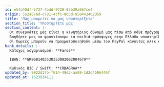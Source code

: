 ```yaml
---
id: e54d40df-5727-4bdd-9720-03b39a667ce4
origin: 562a67ad-c781-4cfc-865d-950442462359
title: 'Πώς μπορείτε να μας υποστηρίξετε'
section_title: 'Υποστηρίξτε μας'
section_content: |-
  Οι συνεργάτες μας είναι η κινητήριος δύναμή μας πίσω από κάθε πρόγραμμά μας. Είμαστε βαθιά ευγνώμονες σε όλους όσους προσφέρουν από τον χρόνο τους στο έργο μας και σε όσους συνεισφέρουν οικονομικά για την υποστήριξη των παιδιών προσφύγων.
  Βοηθήστε μας να φροντίσουμε τα παιδιά πρόσφυγες στην Ελλάδα υποστηρίζοντας μας οικονομικά. Μπορείτε να δώσετε μια μηνιαία, ετήσια ή εφάπαξ συνεισφορά στην Faros.
  Οι δωρεές μπορούν να πραγματοποιηθούν μέσω του PayPal κάνοντας κλικ στο παρακάτω κουμπί:
bank_details: |-
  Κάτοχος λογαριασμού: **Faros**

  IBAN: **GR9601403530353002002004679**

  Κωδικός BIC / Swift: **CRBAGRAA**
updated_by: 9922d37b-f014-49d3-aa09-1d2d4596446f
updated_at: 1623934111
---
```

